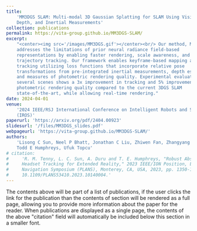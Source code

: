 ```yaml
---
title:
    'MM3DGS SLAM: Multi-modal 3D Gaussian Splatting for SLAM Using Vision,
    Depth, and Inertial Measurements'
collection: publications
permalink: https://vita-group.github.io/MM3DGS-SLAM/
excerpt:
    "<center><img src='/images/MM3DGS.gif'></center><br/> Our method, MM3DGS,
    addresses the limitations of prior neural radiance field-based
    representations by enabling faster rendering, scale awareness, and improved
    trajectory tracking. Our framework enables keyframe-based mapping and
    tracking utilizing loss functions that incorporate relative pose
    transformations from pre-integrated inertial measurements, depth estimates,
    and measures of photometric rendering quality. Experimental evaluation on
    several scenes shows a 3x improvement in tracking and 5% improvement in
    photometric rendering quality compared to the current 3DGS SLAM
    state-of-the-art, while allowing real-time rendering."
date: 2024-04-01
venue:
    '2024 IEEE/RSJ International Conference on Intelligent Robots and Systems
    (IROS)'
paperurl: 'https://arxiv.org/pdf/2404.00923'
slidesurl: '/files/MM3DGS_slides.pdf'
webpageurl: 'https://vita-group.github.io/MM3DGS-SLAM/'
authors:
    'Lisong C Sun, Neel P Bhatt, Jonathan C Liu, Zhiwen Fan, Zhangyang Wang,
    Todd E Humphreys, Ufuk Topcu'
# citation:
#     'R. M. Tenny, L. C. Sun, A. Duru and T. E. Humphreys, "Robust Absolute
#     Headset Tracking for Extended Reality," 2023 IEEE/ION Position, Location and
#     Navigation Symposium (PLANS), Monterey, CA, USA, 2023, pp. 1350-1362, doi:
#     10.1109/PLANS53410.2023.10140004.'
---
```


The contents above will be part of a list of publications, if the user clicks
the link for the publication than the contents of section will be rendered as a
full page, allowing you to provide more information about the paper for the
reader. When publications are displayed as a single page, the contents of the
above "citation" field will automatically be included below this section in a
smaller font.
